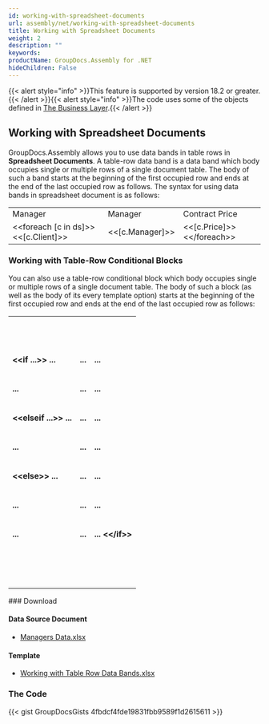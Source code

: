```yaml
---
id: working-with-spreadsheet-documents
url: assembly/net/working-with-spreadsheet-documents
title: Working with Spreadsheet Documents
weight: 2
description: ""
keywords: 
productName: GroupDocs.Assembly for .NET
hideChildren: False
---
```

{{< alert style="info" >}}This feature is supported by version 18.2 or greater.{{< /alert >}}{{< alert style="info" >}}The code uses some of the objects defined in [The Business Layer](https://docs.groupdocs.com/assembly/net/the-business-layer/).{{< /alert >}}

## Working with Spreadsheet Documents

GroupDocs.Assembly allows you to use data bands in table rows in **Spreadsheet Documents**. A table-row data band is a data band which body occupies single or multiple rows of a single document table. The body of such a band starts at the beginning of the first occupied row and ends at the end of the last occupied row as follows. The syntax for using data bands in spreadsheet document is as follows:

<table class="gd-assembly">
	<tbody>
		<tr>
			<td>Manager</td>
			<td>Manager</td>
			<td>Contract Price</td>
		</tr>
		<tr>
			<td>&lt;&lt;foreach [c in ds]>>&lt;&lt;[c.Client]>></td>
			<td>&lt;&lt;[c.Manager]>></td>
			<td>&lt;&lt;[c.Price]>>&lt;&lt;/foreach>></td>
		</tr>
	</tbody>
</table>

### Working with Table-Row Conditional Blocks

You can also use a table-row conditional block which body occupies single or multiple rows of a single document table. The body of such a block (as well as the body of its every template option) starts at the beginning of the first occupied row and ends at the end of the last occupied row as follows:

<table class="confluenceTable"><tbody><tr><td class="confluenceTd"><p><strong>&nbsp;</strong></p></td><td class="confluenceTd"><p><strong>&nbsp;</strong></p></td><td class="confluenceTd"><p><strong>&nbsp;</strong></p></td></tr><tr><td class="confluenceTd"><p><strong>&lt;&lt;if ...&gt;&gt; ...</strong></p></td><td class="confluenceTd"><p><strong>...</strong></p></td><td class="confluenceTd"><p><strong>...</strong></p></td></tr><tr><td class="confluenceTd"><p><strong>...</strong></p></td><td class="confluenceTd"><p><strong>...</strong></p></td><td class="confluenceTd"><p><strong>...</strong></p></td></tr><tr><td class="confluenceTd"><p><strong>&lt;&lt;elseif ...&gt;&gt; ...</strong></p></td><td class="confluenceTd"><p><strong>...</strong></p></td><td class="confluenceTd"><p><strong>...</strong></p></td></tr><tr><td class="confluenceTd"><p><strong>...</strong></p></td><td class="confluenceTd"><p><strong>...</strong></p></td><td class="confluenceTd"><p><strong>...</strong></p></td></tr><tr><td class="confluenceTd"><p><strong>&lt;&lt;else&gt;&gt; ...</strong></p></td><td class="confluenceTd"><p><strong>...</strong></p></td><td class="confluenceTd"><p><strong>...</strong></p></td></tr><tr><td class="confluenceTd"><p><strong>...</strong></p></td><td class="confluenceTd"><p><strong>...</strong></p></td><td class="confluenceTd"><p><strong>...</strong></p></td></tr><tr><td class="confluenceTd"><p><strong>...</strong></p></td><td class="confluenceTd"><p><strong>...</strong></p></td><td class="confluenceTd"><p><strong>... &lt;&lt;/if&gt;&gt;</strong></p></td></tr><tr><td class="confluenceTd"><p><strong>&nbsp;</strong></p></td><td class="confluenceTd"><p><strong>&nbsp;</strong></p></td><td class="confluenceTd"><p><strong>&nbsp;</strong></p><div><strong><br></strong></div></td></tr></tbody></table>
### Download

#### Data Source Document

*   [Managers Data.xlsx](https://github.com/groupdocs-assembly/GroupDocs.Assembly-for-.NET/blob/master/Examples/Data/Data%20Sources/Excel%20DataSource/Contracts%20Data.xlsx)

#### Template

*   [Working with Table Row Data Bands.xlsx](https://github.com/groupdocs-assembly/GroupDocs.Assembly-for-.NET/blob/master/Examples/Data/Source/Spreadsheet%20Templates/Working%20With%20Table%20Row%20Data%20Bands.xlsx)

### The Code

{{< gist GroupDocsGists 4fbdcf4fde19831fbb9589f1d2615611 >}}


